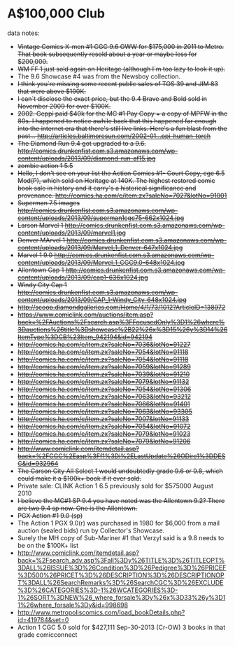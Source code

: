 A$100,000 Club
==========

data notes:

- ~~Vintage Comics X-men #1 CGC 9.6 OWW for $175,000 in 2011 to Metro. That book subsequently resold about a year or maybe less for $200,000.~~
- ~~WM FF 1 just sold again on Heritage (although I`m too lazy to look it up).~~
- The 9.6 Showcase #4 was from the Newsboy collection.
- ~~I think you`re missing some recent public sales of TOS 39 and JIM 83 that were above $100K.~~
- ~~I can`t disclose the exact price, but the 9.4 Brave and Bold sold in November 2009 for over $100K.~~
- ~~2002. Geppi paid $40k for the MC #1 Pay Copy + a copy of MPFW in the 80s. I happened to notice awhile back that this happened far enough into the internet era that there's still live links. Here's a fun blast from the past... http://articles.baltimoresun.com/2002-01...ppi-human-torch~~
-  ~~The Diamond Run 9.4 got upgraded to a 9.6. http://comics.drunkenfist.com.s3.amazonaws.com/wp-content/uploads/2013/09/diamond-run-af15.jpg~~
-  ~~zombie action 1 5.5~~
-  ~~Hello, I don't see on your list the Action Comics #1- Court Copy, cgc 6.5 Mod(P), which sold on Heritage at 140K. The highest restored comic book sale in history and it carry's a historical significance and provenance. http://comics.ha.com/c/item.zx?saleNo=7027&lotNo=91001~~
-  ~~Superman 7.5 images http://comics.drunkenfist.com.s3.amazonaws.com/wp-content/uploads/2013/09/superman1cgc75-662x1024.jpg~~
-  ~~Larson Marvel 1 http://comics.drunkenfist.com.s3.amazonaws.com/wp-content/uploads/2013/09/marvel1.jpg~~
-  ~~Denver MArvel 1 http://comics.drunkenfist.com.s3.amazonaws.com/wp-content/uploads/2013/09/Marvel_1_Denver-647x1024.jpg~~
-  ~~Marvel 1 9.0 http://comics.drunkenfist.com.s3.amazonaws.com/wp-content/uploads/2013/09/Marvel_1_CGC9.0-648x1024.jpg~~
-  ~~Allentown Cap 1 http://comics.drunkenfist.com.s3.amazonaws.com/wp-content/uploads/2013/09/cap1-636x1024.jpg~~
-  ~~Windy City Cap 1 http://comics.drunkenfist.com.s3.amazonaws.com/wp-content/uploads/2013/09/CAP_1-Windy_City-648x1024.jpg~~
-  ~~http://scoop.diamondgalleries.com/Home/4/1/73/1012?ArticleID=138972~~
-  ~~https://www.comiclink.com/auctions/item.asp?back=%2FAuctions%2Fsearch.asp%3FFocusedOnly%3D1%26where%3Dauctions%26title%3Dshowcase%2B22%26x%3D15%26y%3D14%26ItemType%3DCB%23Item_942194&id=942194~~
-  ~~http://comics.ha.com/c/item.zx?saleNo=7036&lotNo=91227~~
-  ~~http://comics.ha.com/c/item.zx?saleNo=7054&lotNo=91118~~
-  ~~http://comics.ha.com/c/item.zx?saleNo=7054&lotNo=91118~~
-  ~~http://comics.ha.com/c/item.zx?saleNo=7059&lotNo=91289~~
-  ~~http://comics.ha.com/c/item.zx?saleNo=7039&lotNo=91210~~
-  ~~http://comics.ha.com/c/item.zx?saleNo=7079&lotNo=91132~~
-  ~~http://comics.ha.com/c/item.zx?saleNo=7054&lotNo=91306~~
-  ~~http://comics.ha.com/c/item.zx?saleNo=7063&lotNo=93212~~
-  ~~http://comics.ha.com/c/item.zx?saleNo=7066&lotNo=91401~~
-  ~~http://comics.ha.com/c/item.zx?saleNo=7063&lotNo=93305~~
-  ~~http://comics.ha.com/c/item.zx?saleNo=7007&lotNo=91133~~
-  ~~http://comics.ha.com/c/item.zx?saleNo=7054&lotNo=91072~~
-  ~~http://comics.ha.com/c/item.zx?saleNo=7079&lotNo=91023~~
-  ~~http://comics.ha.com/c/item.zx?saleNo=7079&lotNo=91206~~
-  ~~http://www.comiclink.com/itemdetail.asp?back=%2FCGC%2Easp%3Ff1%3Di%2ELastUpdate%26ODire1%3DDESC&id=932964~~
- ~~The Carson City All Select 1 would undoubtedly grade 9.6 or 9.8, which could make it a $100k+ book if it ever sold.~~
- Private sale: CLINK Action 1 6.5 previously sold for $575000 August 2010
- ~~I believe the MC#1 SP 9.4 you have noted was the Allentown 9.2? There are two 9.4 sp now. One is the Allentown.~~
- ~~PGX Action #1 9.0 (sp)~~ 
- The Action 1 PGX 9.0(r) was purchased in 1980 for $6,000 from a mail auction (sealed bids) run by Collector's Showcase.
- Surely the MH copy of Sub-Mariner #1 that Verzyl said is a 9.8 needs to be on the $100K+ list
- http://www.comiclink.com/itemdetail.asp?back=%2Fsearch_adv.asp%3Fall%3Dy%26TITLE%3D%26TITLEOPT%3DALL%26ISSUE%3D%26Condition%3D%26Pedigree%3D%26PRICEF%3D500%26PRICET%3D%26DESCRIPTION%3D%26DESCRIPTIONOPT%3DALL%26SearchRemarks%3D%26SearchCGC%3D%26EXCLUDE%3D%26CATEGORIES%3D-1%26WCATEGORIES%3D-1%26SORT%3DNEW%26_where_forsale%3Dy%26x%3D33%26y%3D11%26where_forsale%3Dy&id=998698
- http://www.metropoliscomics.com/load_bookDetails.php?id=419784&set=0
- Action 1 CGC 5.0 sold for $427,111 Sep-30-2013 (Cr-OW) 3 books in that grade comicconnect
